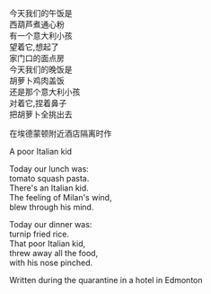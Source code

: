 

今天我们的午饭是  
西葫芦煮通心粉  
有一个意大利小孩  
望着它,想起了  
家门口的面点房  
今天我们的晚饭是  
胡萝卜鸡肉盖饭  
还是那个意大利小孩  
对着它,捏着鼻子  
把胡萝卜全挑出去  

在埃德蒙顿附近酒店隔离时作  
  
  
A poor Italian kid  
  
Today our lunch was:  
tomato squash pasta.  
There's an Italian kid.  
The feeling of Milan's wind,  
blew through his mind.  
  
Today our dinner was:  
turnip fried rice.  
That poor Italian kid,  
threw away all the food,  
with his nose pinched.  
  
Written during the quarantine in a hotel in Edmonton  
